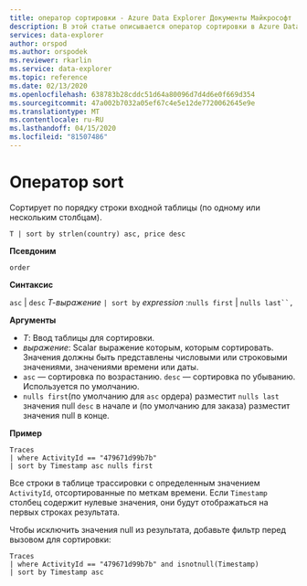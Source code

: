 ```yaml
---
title: оператор сортировки - Azure Data Explorer Документы Майкрософт
description: В этой статье описывается оператор сортировки в Azure Data Explorer.
services: data-explorer
author: orspod
ms.author: orspodek
ms.reviewer: rkarlin
ms.service: data-explorer
ms.topic: reference
ms.date: 02/13/2020
ms.openlocfilehash: 638783b28cddc51d64a80096d7d4d6e0f669d354
ms.sourcegitcommit: 47a002b7032a05ef67c4e5e12de7720062645e9e
ms.translationtype: MT
ms.contentlocale: ru-RU
ms.lasthandoff: 04/15/2020
ms.locfileid: "81507486"
---
```

# <a name="sort-operator"></a>Оператор sort 

Сортирует по порядку строки входной таблицы (по одному или нескольким столбцам).

```kusto
T | sort by strlen(country) asc, price desc
```

**Псевдоним**

`order`

**Синтаксис**

`asc` | `desc` *Т-выражение* `| sort by` *expression* :`nulls first` | `nulls last``,`

**Аргументы**

* *T*: Ввод таблицы для сортировки.
* *выражение*: Scalar выражение которым, которым сортировать. Значения должны быть представлены числовыми или строковыми значениями, значениями времени или даты.
* `asc` — сортировка по возрастанию. `desc` — сортировка по убыванию. Используется по умолчанию.
* `nulls first`(по умолчанию для `asc` ордера) разместит `nulls last` значения null `desc` в начале и (по умолчанию для заказа) разместит значения null в конце.

**Пример**

```kusto
Traces
| where ActivityId == "479671d99b7b"
| sort by Timestamp asc nulls first
```

Все строки в таблице трассировки с определенным значением `ActivityId`, отсортированные по меткам времени. Если `Timestamp` столбец содержит нулевые значения, они будут отображаться на первых строках результата.

Чтобы исключить значения null из результата, добавьте фильтр перед вызовом для сортировки:

```kusto
Traces
| where ActivityId == "479671d99b7b" and isnotnull(Timestamp)
| sort by Timestamp asc
```